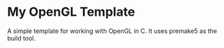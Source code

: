 # My OpenGL Template
A simple template for working with OpenGL in C. It uses premake5 as the build tool.